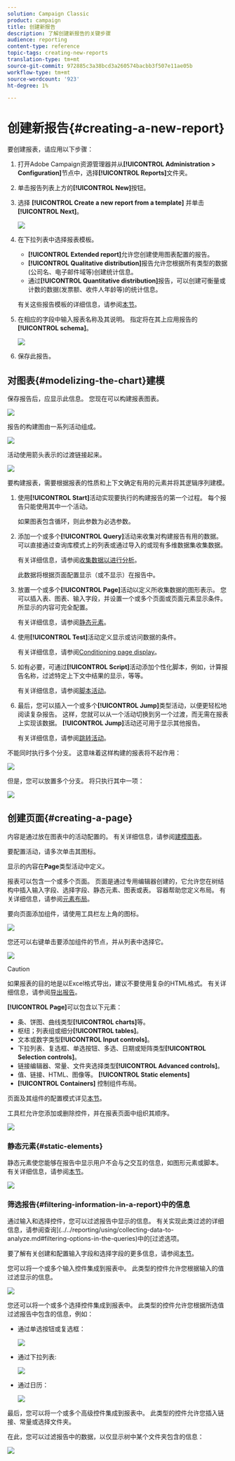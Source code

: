 ```yaml
---
solution: Campaign Classic
product: campaign
title: 创建新报告
description: 了解创建新报告的关键步骤
audience: reporting
content-type: reference
topic-tags: creating-new-reports
translation-type: tm+mt
source-git-commit: 972885c3a38bcd3a260574bacbb3f507e11ae05b
workflow-type: tm+mt
source-wordcount: '923'
ht-degree: 1%

---
```



# 创建新报告{#creating-a-new-report}

要创建报表，请应用以下步骤：

1. 打开Adobe Campaign资源管理器并从&#x200B;**[!UICONTROL Administration > Configuration]**&#x200B;节点中，选择&#x200B;**[!UICONTROL Reports]**&#x200B;文件夹。
1. 单击报告列表上方的&#x200B;**[!UICONTROL New]**&#x200B;按钮。
1. 选择 **[!UICONTROL Create a new report from a template]** 并单击 **[!UICONTROL Next]**。

   ![](assets/s_ncs_advuser_report_wizard_new_01.png)

1. 在下拉列表中选择报表模板。

   * **[!UICONTROL Extended report]**&#x200B;允许您创建使用图表配置的报告。
   * **[!UICONTROL Qualitative distribution]**&#x200B;报告允许您根据所有类型的数据(公司名、电子邮件域等)创建统计信息。
   * 通过&#x200B;**[!UICONTROL Quantitative distribution]**&#x200B;报告，可以创建可衡量或计数的数据(发票额、收件人年龄等)的统计信息。

   有关这些报告模板的详细信息，请参阅[本节](../../reporting/using/about-descriptive-analysis.md)。

1. 在相应的字段中输入报表名称及其说明。 指定将在其上应用报告的&#x200B;**[!UICONTROL schema]**。

   ![](assets/s_ncs_advuser_report_wizard_020.png)

1. 保存此报告。

## 对图表{#modelizing-the-chart}建模

保存报告后，应显示此信息。 您现在可以构建报表图表。

![](assets/s_ncs_user_report_wizard_021.png)

报告的构建图由一系列活动组成。

![](assets/s_ncs_advuser_report_wizard_031.png)

活动使用箭头表示的过渡链接起来。

![](assets/s_ncs_advuser_report_wizard_032.png)

要构建报表，需要根据报表的性质和上下文确定有用的元素并将其逻辑序列建模。

1. 使用&#x200B;**[!UICONTROL Start]**&#x200B;活动实现要执行的构建报告的第一个过程。 每个报告只能使用其中一个活动。

   如果图表包含循环，则此参数为必选参数。

1. 添加一个或多个&#x200B;**[!UICONTROL Query]**&#x200B;活动来收集对构建报告有用的数据。 可以直接通过查询库模式上的列表或通过导入的或现有多维数据集收集数据。

   有关详细信息，请参阅[收集数据以进行分析](../../reporting/using/collecting-data-to-analyze.md)。

   此数据将根据页面配置显示（或不显示）在报告中。

1. 放置一个或多个&#x200B;**[!UICONTROL Page]**&#x200B;活动以定义所收集数据的图形表示。 您可以插入表、图表、输入字段，并设置一个或多个页面或页面元素显示条件。 所显示的内容可完全配置。

   有关详细信息，请参阅[静态元素](#static-elements)。

1. 使用&#x200B;**[!UICONTROL Test]**&#x200B;活动定义显示或访问数据的条件。

   有关详细信息，请参阅[Conditioning page display](../../reporting/using/defining-a-conditional-content.md#conditioning-page-display)。

1. 如有必要，可通过&#x200B;**[!UICONTROL Script]**&#x200B;活动添加个性化脚本，例如，计算报告名称，过滤特定上下文中结果的显示，等等。

   有关详细信息，请参阅[脚本活动](../../reporting/using/advanced-functionalities.md#script-activity)。

1. 最后，您可以插入一个或多个&#x200B;**[!UICONTROL Jump]**&#x200B;类型活动，以便更轻松地阅读复杂报告。 这样，您就可以从一个活动切换到另一个过渡，而无需在报表上实现该数据。 **[!UICONTROL Jump]**&#x200B;活动还可用于显示其他报告。

   有关详细信息，请参阅[跳转活动](../../reporting/using/advanced-functionalities.md#jump-activity)。

不能同时执行多个分支。 这意味着这样构建的报表将不起作用：

![](assets/reporting_graph_sample_ko.png)

但是，您可以放置多个分支。 将只执行其中一项：

![](assets/reporting_graph_sample_ok.png)

## 创建页面{#creating-a-page}

内容是通过放在图表中的活动配置的。 有关详细信息，请参阅[建模图表](#modelizing-the-chart)。

要配置活动，请多次单击其图标。

显示的内容在&#x200B;**Page**&#x200B;类型活动中定义。

报表可以包含一个或多个页面。 页面是通过专用编辑器创建的，它允许您在树结构中插入输入字段、选择字段、静态元素、图表或表。 容器帮助您定义布局。 有关详细信息，请参阅[元素布局](../../reporting/using/element-layout.md)。

要向页面添加组件，请使用工具栏左上角的图标。

![](assets/reporting_add_component_in_page.png)

您还可以右键单击要添加组件的节点，并从列表中选择它。

![](assets/s_ncs_advuser_report_wizard_09.png)

>[!CAUTION]
>
>如果报表的目的地是以Excel格式导出，建议不要使用复杂的HTML格式。 有关详细信息，请参阅[导出报告](../../reporting/using/actions-on-reports.md#exporting-a-report)。

**[!UICONTROL Page]**&#x200B;可以包含以下元素：

* 条、饼图、曲线类型&#x200B;**[!UICONTROL charts]**&#x200B;等。
* 枢纽；列表组或细分&#x200B;**[!UICONTROL tables]**。
* 文本或数字类型&#x200B;**[!UICONTROL Input controls]**。
* 下拉列表、复选框、单选按钮、多选、日期或矩阵类型&#x200B;**[!UICONTROL Selection controls]**。
* 链接编辑器、常量、文件夹选择类型&#x200B;**[!UICONTROL Advanced controls]**。
* 值、链接、HTML、图像等。 **[!UICONTROL Static elements]**
* **[!UICONTROL Containers]** 控制组件布局。

页面及其组件的配置模式详见[本节](../../web/using/about-web-forms.md)。

工具栏允许您添加或删除控件，并在报表页面中组织其顺序。

![](assets/s_ncs_advuser_report_wizard_08.png)

### 静态元素{#static-elements}

静态元素使您能够在报告中显示用户不会与之交互的信息，如图形元素或脚本。 有关详细信息，请参阅[本节](../../web/using/static-elements-in-a-web-form.md#inserting-html-content)。

![](assets/s_advuser_report_page_activity_03.png)

### 筛选报告{#filtering-information-in-a-report}中的信息

通过输入和选择控件，您可以过滤报告中显示的信息。 有关实现此类过滤的详细信息，请参阅查询](../../reporting/using/collecting-data-to-analyze.md#filtering-options-in-the-queries)中的[过滤选项。

要了解有关创建和配置输入字段和选择字段的更多信息，请参阅[本节](../../web/using/about-web-forms.md)。

您可以将一个或多个输入控件集成到报表中。 此类型的控件允许您根据输入的值过滤显示的信息。

![](assets/reporting_control_text.png)

您还可以将一个或多个选择控件集成到报表中。 此类型的控件允许您根据所选值过滤报告中包含的信息，例如：

* 通过单选按钮或复选框：

   ![](assets/reporting_radio_buttons.png)

* 通过下拉列表:

   ![](assets/reporting_control_list.png)

* 通过日历：

   ![](assets/reporting_control_date.png)

最后，您可以将一个或多个高级控件集成到报表中。 此类型的控件允许您插入链接、常量或选择文件夹。

在此，您可以过滤报告中的数据，以仅显示树中某个文件夹包含的信息：

![](assets/reporting_control_folder.png)
